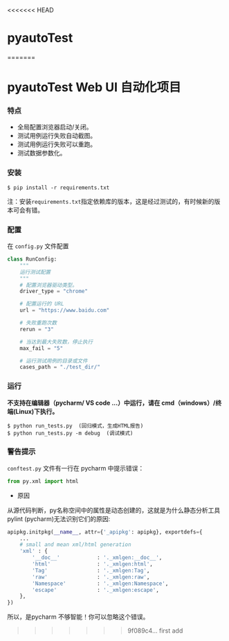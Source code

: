 <<<<<<< HEAD
# pyautoTest
=======
# pyautoTest Web UI 自动化项目

### 特点

* 全局配置浏览器启动/关闭。
* 测试用例运行失败自动截图。
* 测试用例运行失败可以重跑。
* 测试数据参数化。

### 安装

```shell
$ pip install -r requirements.txt
```

注：安装```requirements.txt```指定依赖库的版本，这是经过测试的，有时候新的版本可会有错。

### 配置

在 `config.py` 文件配置

```python
class RunConfig:
    """
    运行测试配置
    """
    # 配置浏览器驱动类型。
    driver_type = "chrome"

    # 配置运行的 URL
    url = "https://www.baidu.com"

    # 失败重跑次数
    rerun = "3"

    # 当达到最大失败数，停止执行
    max_fail = "5"

    # 运行测试用例的目录或文件
    cases_path = "./test_dir/"
```

### 运行

**不支持在编辑器（pycharm/ VS code ...）中运行，请在 cmd（windows）/终端(Linux)下执行。**

```shell
$ python run_tests.py  (回归模式，生成HTML报告)
$ python run_tests.py -m debug  (调试模式)
```

### 警告提示

`conftest.py` 文件有一行在 pycharm 中提示错误：

```python
from py.xml import html
```

* 原因

从源代码判断，py名称空间中的属性是动态创建的，这就是为什么静态分析工具pylint (pycharm)无法识别它们的原因:

```py
apipkg.initpkg(__name__, attr={'_apipkg': apipkg}, exportdefs={
    ...
    # small and mean xml/html generation
    'xml' : {
        '__doc__'            : '._xmlgen:__doc__',
        'html'               : '._xmlgen:html',
        'Tag'                : '._xmlgen:Tag',
        'raw'                : '._xmlgen:raw',
        'Namespace'          : '._xmlgen:Namespace',
        'escape'             : '._xmlgen:escape',
    },
})
```

所以，是pycharm 不够智能！你可以忽略这个错误。
>>>>>>> 9f089c4... first add

